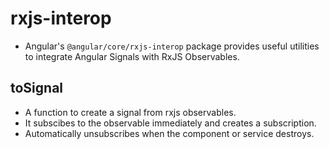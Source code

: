 # rxjs-interop

- Angular's `@angular/core/rxjs-interop` package provides useful utilities to integrate Angular Signals with RxJS Observables.


## toSignal

- A function to create a signal from rxjs observables.
- It subscibes to the observable immediately and creates a subscription.
- Automatically unsubscribes when the component or service destroys.

